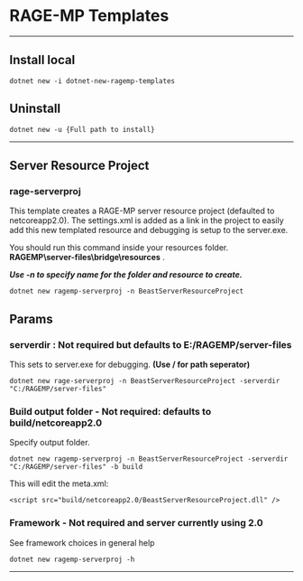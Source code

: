 # RAGE-MP Templates
---


## Install local
	
	dotnet new -i dotnet-new-ragemp-templates

## Uninstall

	dotnet new -u {Full path to install}

---

## Server Resource Project

### rage-serverproj

This template creates a RAGE-MP server resource project (defaulted to netcoreapp2.0). 
The settings.xml is added as a link in the project to easily add this new templated resource and debugging is setup to the server.exe.

You should run this command inside your resources folder. **RAGEMP\server-files\bridge\resources** . 

***Use -n to specify name for the folder and resource to create.***

	dotnet new ragemp-serverproj -n BeastServerResourceProject


## Params
### serverdir : Not required but defaults to E:/RAGEMP/server-files

This sets to server.exe for debugging. **(Use / for path seperator)**


	dotnet new rage-serverproj -n BeastServerResourceProject -serverdir "C:/RAGEMP/server-files"

### Build output folder - Not required: defaults to build/netcoreapp2.0

Specify output folder. 	

	dotnet new ragemp-serverproj -n BeastServerResourceProject -serverdir "C:/RAGEMP/server-files" -b build

This will edit the meta.xml:

	<script src="build/netcoreapp2.0/BeastServerResourceProject.dll" />

### Framework - Not required and server currently using 2.0

See framework choices in general help
	
	dotnet new ragemp-serverproj -h



---

